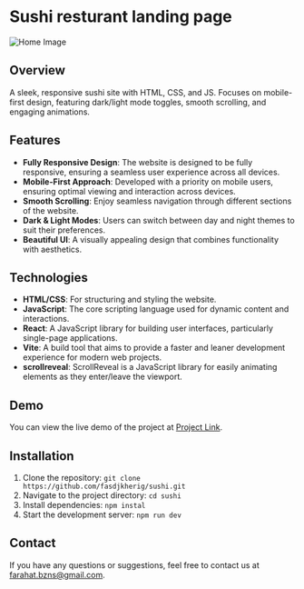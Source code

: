 # Sushi resturant landing page

![Home Image](https://github.com/fasdjkherig/sushi-vite/blob/main/images/cover.png)

## Overview

A sleek, responsive sushi site with HTML, CSS, and JS. Focuses on mobile-first design, featuring dark/light mode toggles, smooth scrolling, and engaging animations.

## Features

- **Fully Responsive Design**: The website is designed to be fully responsive, ensuring a seamless user experience across all devices.
- **Mobile-First Approach**: Developed with a priority on mobile users, ensuring optimal viewing and interaction across devices.
- **Smooth Scrolling**: Enjoy seamless navigation through different sections of the website.
- **Dark & Light Modes**: Users can switch between day and night themes to suit their preferences.
- **Beautiful UI**: A visually appealing design that combines functionality with aesthetics.

## Technologies

- **HTML/CSS**: For structuring and styling the website.
- **JavaScript**: The core scripting language used for dynamic content and interactions.
- **React**: A JavaScript library for building user interfaces, particularly single-page applications.
- **Vite**: A build tool that aims to provide a faster and leaner development experience for modern web projects.
- **scrollreveal**: ScrollReveal is a JavaScript library for easily animating elements as they enter/leave the viewport.

## Demo

You can view the live demo of the project at [Project Link](https://sushi-swart.vercel.app/).

## Installation

1. Clone the repository: `git clone https://github.com/fasdjkherig/sushi.git`
2. Navigate to the project directory: `cd sushi`
3. Install dependencies: `npm instal`
4. Start the development server: `npm run dev`

## Contact

If you have any questions or suggestions, feel free to contact us at [farahat.bzns@gmail.com](mailto:farahat.bzns@gmail.com).
